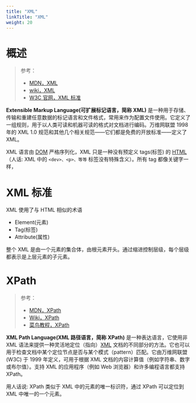 ```yaml
---
title: "XML"
linkTitle: "XML"
weight: 20
---
```


# 概述

> 参考：
>
> - [MDN，XML](https://developer.mozilla.org/en-US/docs/Web/XML)
> - [wiki，XML](https://en.wikipedia.org/wiki/XML)
> - [W3C 官网，XML 标准](https://www.w3.org/TR/xml/)

**Extensible Markup Language(可扩展标记语言，简称 XML)** 是一种用于存储、传输和重建任意数据的标记语言和文件格式，常用来作为配置文件使用。它定义了一组规则，用于以人类可读和机器可读的格式对文档进行编码。万维网联盟 1998 年的 XML 1.0 规范和其他几个相关规范——它们都是免费的开放标准——定义了 XML。

XML 语言由 [DOM](/docs/Web/WebAPI/DOM.md) 严格序列化，XML 只是一种没有预定义 tags(标签) 的 [HTML](/docs/2.编程/标记语言/HTML.md)（人话: XML 中的 `<dev>、<p>、等等` 标签没有特殊含义）。所有 tag 都像关键字一样，

# XML 标准

XML 使用了与 HTML 相似的术语

- Element(元素)
- Tag(标签)
- Attribute(属性)

整个 XML 是由一个元素的集合体，由根元素开头。通过缩进控制层级，每个层级都表示是上层元素的子元素。

# XPath

> 参考：
>
> - [MDN，XPath](https://developer.mozilla.org/zh-CN/docs/Web/XPath)
> - [Wiki，XPath](https://en.wikipedia.org/wiki/XPath)
> - [菜鸟教程，XPath](https://www.runoob.com/xpath/xpath-tutorial.html)

**XML Path Language(XML 路径语言，简称 XPath)** 是一种表达语言，它使用非 XML 语法来提供一种灵活地定位（指向）[XML](https://developer.mozilla.org/zh-CN/docs/Web/XML) 文档的不同部分的方法。它也可以用于检查文档中某个定位节点是否与某个模式（pattern）匹配。它由万维网联盟 (W3C) 于 1999 年定义，可用于根据 XML 文档的内容计算值（例如字符串、数字或布尔值）。支持 XML 的应用程序（例如 Web 浏览器）和许多编程语言都支持 XPath。

用人话说: XPath 类似于 XML 中的元素的唯一标识符，通过 XPath 可以定位到 XML 中唯一的一个元素。
